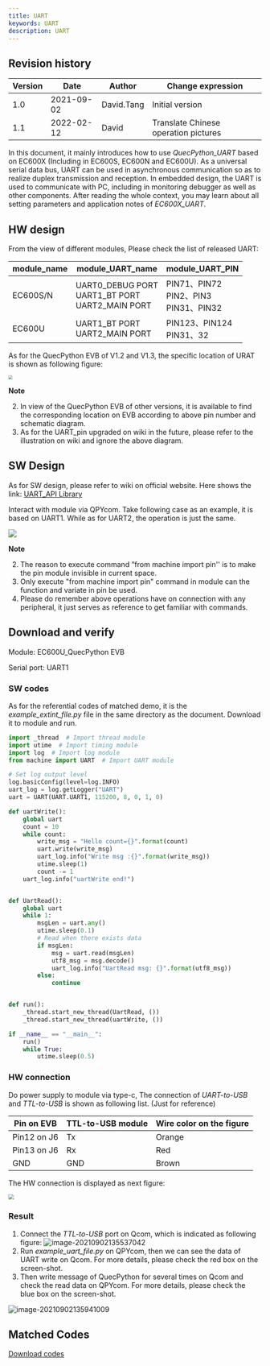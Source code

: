 ```yaml
---
title: UART
keywords: UART
description: UART
---
```


## Revision history

| Version | Date       | Author     | Change expression                    |
| ------- | ---------- | ---------- | ------------------------------------ |
| 1.0     | 2021-09-02 | David.Tang | Initial version                      |
| 1.1     | 2022-02-12 | David      | Translate Chinese operation pictures |

In this document, it mainly introduces how to use *QuecPython_UART* based on EC600X (Including in EC600S, EC600N and EC600U). As a universal serial data bus, UART can be used in asynchronous communication so as to realize duplex transmission and reception. In embedded design, the UART is used to communicate with PC, including in monitoring debugger as well as other components. After reading the whole context, you may learn about all setting parameters and application notes of *EC600X_UART*. 

## HW design 

From the view of different modules,  Please check the list of released UART: 

| module_name | module_UART_name                                      | module_UART_PIN                             |
| ----------- | ----------------------------------------------------- | ------------------------------------------- |
| EC600S/N    | UART0_DEBUG PORT<br>UART1_BT PORT<br/>UART2_MAIN PORT | PIN71、PIN72<br>PIN2、PIN3<br/>PIN31、PIN32 |
| EC600U      | UART1_BT PORT<br/>UART2_MAIN PORT                     | PIN123、PIN124<br>PIN31、32                 |

As for the QuecPython EVB of V1.2 and V1.3, the specific location of URAT is shown as following figure: 

<img src="media/UART_01.png" style="zoom:50%;" />

**Note** 

2. In view of the QuecPython EVB of other versions, it is available to find the corresponding location on EVB according to above pin number and schematic diagram. 
4. As for the UART_pin upgraded on wiki in the future, please refer to the illustration on wiki and ignore the above diagram. 

## SW Design

As for SW design, please refer to wiki on official website. Here shows the link: [UART_API Library](https://python.quectel.com/wiki/#/en-us/api/QuecPythonClasslib?id=uart)

Interact with module via QPYcom. Take following case as an example, it is based on UART1. While as for UART2, the operation is just the same. 

![](media/UART_02.jpg)

**Note**

2.  The reason to execute command ”from machine import pin'' is to make the pin module invisible in current space. 
4.  Only execute "from machine import pin" command in module can the function and variate in pin be used.
6.  Please do remember above operations have on connection with any peripheral, it just serves as reference to get familiar with commands. 

## Download and verify

Module: EC600U_QuecPython EVB

Serial port: UART1

### SW codes

As for the referential codes of matched demo, it is the *example_extint_file.py* file in the same directory as the document. Download it to module and run. 

```python
import _thread  # Import thread module
import utime  # Import timing module
import log  # Import log module
from machine import UART  # Import UART module

# Set log output level
log.basicConfig(level=log.INFO)
uart_log = log.getLogger("UART")
uart = UART(UART.UART1, 115200, 8, 0, 1, 0)

def uartWrite():
    global uart
    count = 10
    while count:
        write_msg = "Hello count={}".format(count)
        uart.write(write_msg)
        uart_log.info("Write msg :{}".format(write_msg))
        utime.sleep(1)
        count -= 1
    uart_log.info("uartWrite end!")


def UartRead():
    global uart
    while 1:
        msgLen = uart.any()
        utime.sleep(0.1)
        # Read when there exists data
        if msgLen:
            msg = uart.read(msgLen)
            utf8_msg = msg.decode()
            uart_log.info("UartRead msg: {}".format(utf8_msg))
        else:
            continue


def run():
    _thread.start_new_thread(UartRead, ())
    _thread.start_new_thread(uartWrite, ())

if __name__ == "__main__":
    run()
    while True:
        utime.sleep(0.5)
```

### HW connection

Do power supply to module via type-c, The connection of *UART-to-USB* and *TTL-to-USB* is shown as following list. (Just for reference)

| Pin on EVB  | TTL-to-USB module | Wire color on the figure |
| ----------- | ----------------- | ------------------------ |
| Pin12 on J6 | Tx                | Orange                   |
| Pin13 on J6 | Rx                | Red                      |
| GND         | GND               | Brown                    |

The HW connection is displayed as next figure: 

<img src="media/UART_03.png" style="zoom: 67%;" />

### Result

1. Connect the *TTL-to-USB* port on Qcom, which is indicated as following figure: 
![image-20210902135537042](media/UART_04.png)
3. Run *example_uart_file.py* on QPYcom, then we can see the data of UART write on Qcom. For more details, please check the red box on the screen-shot. 
5. Then write message of QuecPython for several times on Qcom and check the read data on QPYcom. For more details, please check the blue box on the screen-shot. 

![image-20210902135941009](media/UART_05.jpg)


## Matched Codes

<a href="/docsite/docs/en-us/basic/BSP/code/example_uart_file.py" target="_blank">Download codes</a>
